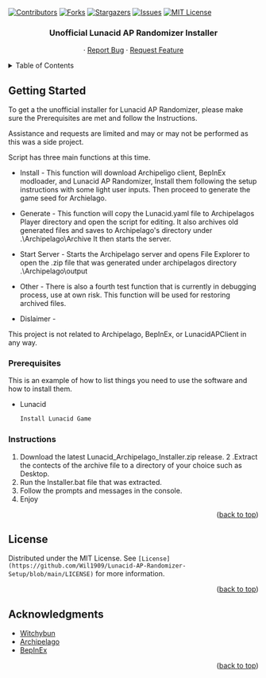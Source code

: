 <!-- Improved compatibility of back to top link: See: https://github.com/othneildrew/Best-README-Template/pull/73 -->
<a name="readme-top"></a>
<!--
*** Thanks for checking out the Best-README-Template. If you have a suggestion
*** that would make this better, please fork the repo and create a pull request
*** or simply open an issue with the tag "enhancement".
*** Don't forget to give the project a star!
*** Thanks again! Now go create something AMAZING! :D
-->



<!-- PROJECT SHIELDS -->
<!--
*** I'm using markdown "reference style" links for readability.
*** Reference links are enclosed in brackets [ ] instead of parentheses ( ).
*** See the bottom of this document for the declaration of the reference variables
*** for contributors-url, forks-url, etc. This is an optional, concise syntax you may use.
*** https://www.markdownguide.org/basic-syntax/#reference-style-links
-->
[![Contributors][contributors-shield]][contributors-url]
[![Forks][forks-shield]][forks-url]
[![Stargazers][stars-shield]][stars-url]
[![Issues][issues-shield]][issues-url]
[![MIT License][license-shield]][license-url]



<!-- PROJECT LOGO -->
<!--<br />
<div align="center">
  <a href="https://github.com/Wil1909/Lunacid-AP-Randomizer-Setup">
    <img src="images/logo.png" alt="Logo" width="80" height="80">
  </a>-->

<h3 align="center">Unofficial Lunacid AP Randomizer Installer</h3>

  <p align="center">
    <!--project_description
    <br />
    <a href="https://github.com/Wil1909/Lunacid-AP-Randomizer-Setup"><strong>Explore the docs »</strong></a>
    <br />
    <br /> -->
    <!--<a href="https://github.com/Wil1909/Lunacid-AP-Randomizer-Setup">View Demo</a>-->
    ·
    <a href="https://github.com/Wil1909/Lunacid-AP-Randomizer-Setup/issues/new?labels=bug&template=bug-report---.md">Report Bug</a>
    ·
    <a href="https://github.com/Wil1909/Lunacid-AP-Randomizer-Setup/issues/new?labels=enhancement&template=feature-request---.md">Request Feature</a>
  </p>
</div>



<!-- TABLE OF CONTENTS -->
<details>
  <summary>Table of Contents</summary>
  <ol>
    <li>
      <!--<a href="#about-the-project">About The Project</a> -->
      <ul>
        <!-- <li><a href="#built-with">Built With</a></li> -->
      </ul>
    </li>
    <li>
      <a href="#getting-started">Getting Started</a>
      <ul>
        <li><a href="#prerequisites">Prerequisites</a></li>
        <li><a href="#Instructions">Installation</a></li>
      </ul>
    </li>
    <!-- <li><a href="#usage">Usage</a></li> -->
    <!-- <li><a href="#roadmap">Roadmap</a></li> -->
    <!-- <li><a href="#contributing">Contributing</a></li> -->
    <li><a href="#license">License</a></li>
    <!-- <li><a href="#contact">Contact</a></li> -->
    <li><a href="#acknowledgments">Acknowledgments</a></li>
  </ol>
</details>



<!-- ABOUT THE PROJECT -->
<!--## About The Project

[![Product Name Screen Shot][product-screenshot]](https://example.com)

Here's a blank template to get started: To avoid retyping too much info. Do a search and replace with your text editor for the following: `github_username`, `repo_name`, `twitter_handle`, `linkedin_username`, `email_client`, `email`, `project_title`, `project_description`

<p align="right">(<a href="#readme-top">back to top</a>)</p>-->


<!-- GETTING STARTED -->
## Getting Started

To get a the unofficial installer for Lunacid AP Randomizer, please make sure the Prerequisites are met and follow the Instructions.

Assistance and requests are limited and may or may not be performed as this was a side project.

Script has three main functions at this time.

- Install -
This function will download Archipeligo client, BepInEx modloader, and Lunacid AP Randomizer, Install them following the setup instructions with some light user inputs.
Then proceed to generate the game seed for Archielago.

- Generate -
This function will copy the Lunacid.yaml file to Archipelagos Player directory and open the script for editing.
It also archives old generated files and saves to Archipelago's directory under .\Archipelago\Archive
It then starts the server.

- Start Server -
Starts the Archipelago server and opens File Explorer to open the .zip file that was generated under archipelagos directory .\Archipelago\output

- Other -
There is also a fourth test function that is currently in debugging process, use at own risk.
This function will be used for restoring archived files.

- Dislaimer -

This project is not related to Archipelago, BepInEx, or LunacidAPClient in any way.

### Prerequisites

This is an example of how to list things you need to use the software and how to install them.
* Lunacid
  ```sh
  Install Lunacid Game
  ```

### Instructions

1. Download the latest Lunacid_Archipelago_Installer.zip release.
2 .Extract the contects of the archive file to a directory of your choice such as Desktop.
3. Run the Installer.bat file that was extracted.
4. Follow the prompts and messages in the console.
5. Enjoy

<p align="right">(<a href="#readme-top">back to top</a>)</p>



<!-- USAGE EXAMPLES -->
<!-- ## Usage

Use this space to show useful examples of how a project can be used. Additional screenshots, code examples and demos work well in this space. You may also link to more resources.

_For more examples, please refer to the [Documentation](https://example.com)_

<p align="right">(<a href="#readme-top">back to top</a>)</p>-->



<!-- ROADMAP -->
<!-- ## Roadmap

- [ ] Feature 1
- [ ] Feature 2
- [ ] Feature 3
    - [ ] Nested Feature

See the [open issues](https://github.com/github_username/repo_name/issues) for a full list of proposed features (and known issues).

<p align="right">(<a href="#readme-top">back to top</a>)</p>-->



<!-- CONTRIBUTING -->
<!-- ## Contributing

Contributions are what make the open source community such an amazing place to learn, inspire, and create. Any contributions you make are **greatly appreciated**.

If you have a suggestion that would make this better, please fork the repo and create a pull request. You can also simply open an issue with the tag "enhancement".
Don't forget to give the project a star! Thanks again!

1. Fork the Project
2. Create your Feature Branch (`git checkout -b feature/AmazingFeature`)
3. Commit your Changes (`git commit -m 'Add some AmazingFeature'`)
4. Push to the Branch (`git push origin feature/AmazingFeature`)
5. Open a Pull Request

<p align="right">(<a href="#readme-top">back to top</a>)</p> -->



<!-- LICENSE -->
## License

Distributed under the MIT License. See `[License](https://github.com/Wil1909/Lunacid-AP-Randomizer-Setup/blob/main/LICENSE)` for more information.

<p align="right">(<a href="#readme-top">back to top</a>)</p>



<!-- CONTACT -->
<!-- ## Contact

Your Name - [@twitter_handle](https://twitter.com/twitter_handle) - email@email_client.com

Project Link: [https://github.com/github_username/repo_name](https://github.com/github_username/repo_name)

<p align="right">(<a href="#readme-top">back to top</a>)</p> -->



<!-- ACKNOWLEDGMENTS -->
## Acknowledgments

* [Witchybun](https://github.com/Witchybun/LunacidAPClient)
* [Archipelago](https://github.com/ArchipelagoMW/Archipelago)
* [BepInEx](https://github.com/BepInEx/BepInEx)

<p align="right">(<a href="#readme-top">back to top</a>)</p>



<!-- MARKDOWN LINKS & IMAGES -->
<!-- https://www.markdownguide.org/basic-syntax/#reference-style-links -->
[contributors-shield]: https://img.shields.io/github/contributors/Wil1909/Lunacid-AP-Randomizer-Setup.svg?style=for-the-badge
[contributors-url]: https://github.com/Wil1909/Lunacid-AP-Randomizer-Setup/graphs/contributors
[forks-shield]: https://img.shields.io/github/forks/Wil1909/Lunacid-AP-Randomizer-Setup.svg?style=for-the-badge
[forks-url]: https://github.com/Wil1909/Lunacid-AP-Randomizer-Setup/network/members
[stars-shield]: https://img.shields.io/github/stars/Wil1909/Lunacid-AP-Randomizer-Setup.svg?style=for-the-badge
[stars-url]: https://github.com/Wil1909/Lunacid-AP-Randomizer-Setup/stargazers
[issues-shield]: https://img.shields.io/github/issues/Wil1909/Lunacid-AP-Randomizer-Setup.svg?style=for-the-badge
[issues-url]: https://github.com/Wil1909/Lunacid-AP-Randomizer-Setup/issues
[license-shield]: https://img.shields.io/github/license/Wil1909/Lunacid-AP-Randomizer-Setup.svg?style=for-the-badge
[license-url]: https://github.com/Wil1909/Lunacid-AP-Randomizer-Setup/blob/master/LICENSE.txt
[product-screenshot]: images/screenshot.png
[Next.js]: https://img.shields.io/badge/next.js-000000?style=for-the-badge&logo=nextdotjs&logoColor=white
[Next-url]: https://nextjs.org/
[React.js]: https://img.shields.io/badge/React-20232A?style=for-the-badge&logo=react&logoColor=61DAFB
[React-url]: https://reactjs.org/
[Vue.js]: https://img.shields.io/badge/Vue.js-35495E?style=for-the-badge&logo=vuedotjs&logoColor=4FC08D
[Vue-url]: https://vuejs.org/
[Angular.io]: https://img.shields.io/badge/Angular-DD0031?style=for-the-badge&logo=angular&logoColor=white
[Angular-url]: https://angular.io/
[Svelte.dev]: https://img.shields.io/badge/Svelte-4A4A55?style=for-the-badge&logo=svelte&logoColor=FF3E00
[Svelte-url]: https://svelte.dev/
[Laravel.com]: https://img.shields.io/badge/Laravel-FF2D20?style=for-the-badge&logo=laravel&logoColor=white
[Laravel-url]: https://laravel.com
[Bootstrap.com]: https://img.shields.io/badge/Bootstrap-563D7C?style=for-the-badge&logo=bootstrap&logoColor=white
[Bootstrap-url]: https://getbootstrap.com
[JQuery.com]: https://img.shields.io/badge/jQuery-0769AD?style=for-the-badge&logo=jquery&logoColor=white
[JQuery-url]: https://jquery.com 



